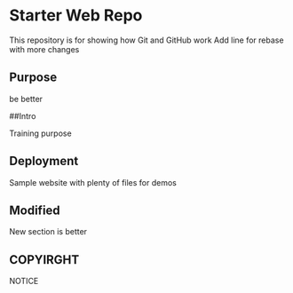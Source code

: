 # Starter Web Repo

This repository is for showing how Git and GitHub work
Add line for rebase with more changes

## Purpose

be better

##Intro

Training purpose

## Deployment

Sample website with plenty of files for demos

## Modified
New section is better

## COPYIRGHT
NOTICE